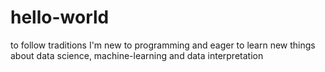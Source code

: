 # hello-world
to follow traditions
I'm new to programming and eager to learn new things about data science, machine-learning and data interpretation

